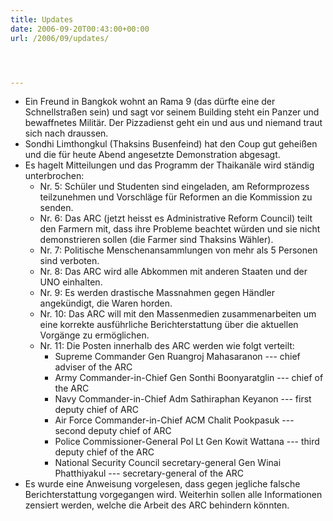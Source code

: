 ```yaml
---
title: Updates
date: 2006-09-20T00:43:00+00:00
url: /2006/09/updates/




---
```

* Ein Freund in Bangkok wohnt an Rama 9 (das dürfte eine der Schnellstraßen sein) und sagt vor seinem Building steht ein Panzer und bewaffnetes Militär. Der Pizzadienst geht ein und aus und niemand traut sich nach draussen.
* Sondhi Limthongkul (Thaksins Busenfeind) hat den Coup gut geheißen und die für heute Abend angesetzte Demonstration abgesagt.
* Es hagelt Mitteilungen und das Programm der Thaikanäle wird ständig unterbrochen:
  * Nr. 5: Schüler und Studenten sind eingeladen, am Reformprozess teilzunehmen und Vorschläge für Reformen an die Kommission zu senden.
  * Nr. 6: Das <span class="caps">ARC</span> (jetzt heisst es Administrative Reform Council) teilt den Farmern mit, dass ihre Probleme beachtet würden und sie nicht demonstrieren sollen (die Farmer sind Thaksins Wähler).
  * Nr. 7: Politische Menschenansammlungen von mehr als 5 Personen sind verboten.
  * Nr. 8: Das <span class="caps">ARC</span> wird alle Abkommen mit anderen Staaten und der <span class="caps">UNO</span> einhalten.
  * Nr. 9: Es werden drastische Massnahmen gegen Händler angekündigt, die Waren horden.
  * Nr. 10: Das <span class="caps">ARC</span> will mit den Massenmedien zusammenarbeiten um eine korrekte ausführliche Berichterstattung über die aktuellen Vorgänge zu ermöglichen.
  * Nr. 11: Die Posten innerhalb des <span class="caps">ARC</span> werden wie folgt verteilt:
    * Supreme Commander Gen Ruangroj Mahasaranon --- chief adviser of the <span class="caps">ARC</span>
    * Army Commander-in-Chief Gen Sonthi Boonyaratglin --- chief of the <span class="caps">ARC</span>
    * Navy Commander-in-Chief Adm Sathiraphan Keyanon --- first deputy chief of <span class="caps">ARC</span>
    * Air Force Commander-in-Chief <span class="caps">ACM</span> Chalit Pookpasuk --- second deputy chief of <span class="caps">ARC</span>
    * Police Commissioner-General Pol Lt Gen Kowit Wattana --- third deputy chief of the <span class="caps">ARC</span>
    * National Security Council secretary-general Gen Winai Phatthiyakul --- secretary-general of the <span class="caps">ARC</span>
* Es wurde eine Anweisung vorgelesen, dass gegen jegliche falsche Berichterstattung vorgegangen wird. Weiterhin sollen alle Informationen zensiert werden, welche die Arbeit des <span class="caps">ARC</span> behindern könnten.
